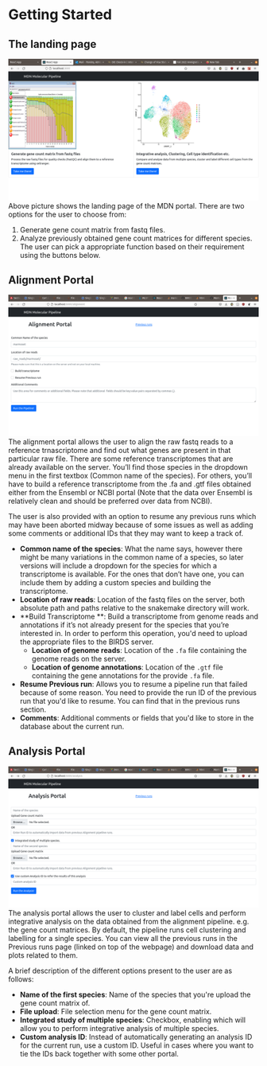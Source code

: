 # Getting Started

## The landing page
![Landing page](images/getting-started/landing.png)
Above picture shows the landing page of the MDN portal. There are two options for the user to choose from: 
1. Generate gene count matrix from fastq files. 
2. Analyze previously obtained gene count matrices for different species.
The user can pick a appropriate function based on their requirement using the buttons below. 

## Alignment Portal
![Alignment portal](images/getting-started/alignment-portal.png)
The alignment portal allows the user to align the raw fastq reads to a reference trnascriptome and find out what genes are present in that particular raw file. There are some reference transcriptomes that are already available on the server. You’ll find those species in the dropdown menu in the first textbox (Common name of the species). For others, you’ll have to build a reference transcriptome from the .fa and .gtf files obtained either from the Ensembl or NCBI portal (Note that the data over Ensembl is relatively clean and should be preferred over data from NCBI). 

The user is also provided with an option to resume any previous runs which may have been aborted midway because of some issues as well as adding some comments or additional IDs that they may want to keep a track of. 

- **Common name of the species**: What the name says, however there might be many variations in the common name of a species, so later versions will include a dropdown for the species for which a transcriptome is available. For the ones that don’t have one, you can include them by adding a custom species and building the transcriptome. 
- **Location of raw reads**: Location of the fastq files on the server, both absolute path and paths relative to the snakemake directory will work. 
- **Build Transcriptome **: Build a transcriptome from genome reads and annotations if it’s not already present for the species that you’re interested in. In order to perform this operation, you'd need to upload the appropriate files to the BIRDS server. 
    - **Location of genome reads**: Location of the `.fa` file containing the genome reads on the server. 
    - **Location of genome annotations**: Location of the `.gtf` file containing the gene annotations for the provide `.fa` file. 
- **Resume Previous run**: Allows you to resume a pipeline run that failed because of some reason. You need to provide the run ID of the previous run that you'd like to resume. You can find that in the previous runs section. 
- **Comments**: Additional comments or fields that you'd like to store in the database about the current run. 

## Analysis Portal 
![Analysis portal](images/getting-started/analysis-portal.png)
The analysis portal allows the user to cluster and label cells and perform integrative analysis on the data obtained from the alignment pipeline. e.g. the gene count matrices. By default, the pipeline runs cell clustering and labelling for a single species. You can view all the previous runs in the Previous runs page (linked on top of the webpage) and download data and plots related to them. 

A brief description of the different options present to the user are as follows: 
- **Name of the first species**: Name of the species that you're upload the gene count matrix of. 
- **File upload**: File selection menu for the gene count matrix. 
- **Integrated study of multiple species**: Checkbox, enabling which will allow you to perform integrative analysis of multiple species. 
- **Custom analysis ID**: Instead of automatically generating an analysis ID for the current run, use a custom ID. Useful in cases where you want to tie the IDs back together with some other portal. 